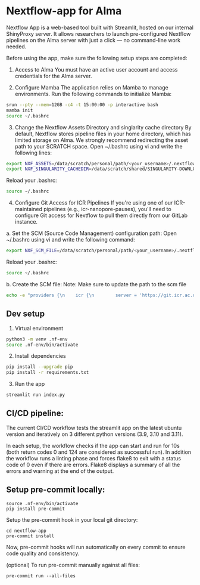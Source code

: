 # Nextflow-app for Alma
Nextflow App is a web-based tool built with Streamlit, hosted on our internal ShinyProxy server. It allows researchers to launch pre-configured Nextflow pipelines on the Alma server with just a click — no command-line work needed.

Before using the app, make sure the following setup steps are completed:

1. Access to Alma
You must have an active user account and access credentials for the Alma server.

2. Configure Mamba
The application relies on Mamba to manage environments. Run the following commands to initialize Mamba:
```bash
srun --pty --mem=12GB -c4 -t 15:00:00 -p interactive bash
mamba init
source ~/.bashrc
```

3. Change the Nextflow Assets Directory and singlarity cache directory
By default, Nextflow stores pipeline files in your home directory, which has limited storage on Alma. We strongly recommend redirecting the asset path to your SCRATCH space. Open ~/.bashrc using vi and write the following lines:
```bash
export NXF_ASSETS=/data/scratch/personal/path/<your_username>/.nextflow/assets
export NXF_SINGULARITY_CACHEDIR=/data/scratch/shared/SINGULARITY-DOWNLOAD/nextflow/.singularity
```
Reload your .bashrc:
```bash
source ~/.bashrc
```

4. Configure Git Access for ICR Pipelines
If you're using one of our ICR-maintained pipelines (e.g., icr-nanopore-pauses), you'll need to configure Git access for Nextflow to pull them directly from our GitLab instance.

a. Set the SCM (Source Code Management) configuration path:
Open ~/.bashrc using vi and write the following command:
```bash
export NXF_SCM_FILE=/data/scratch/personal/path/<your_username>/.nextflow/scm
```

Reload your .bashrc:
```bash
source ~/.bashrc
```

b. Create the SCM file:
Note: Make sure to update the path to the scm file
```bash
echo -e "providers {\n    icr {\n        server = 'https://git.icr.ac.uk'\n        platform = 'gitlab'\n    }\n}" > /data/scratch/personal/path/<your_username>/.nextflow/scm
```

## Dev setup

1. Virtual environment
```bash
python3 -m venv .nf-env
source .nf-env/bin/activate
```

2. Install dependencies
```bash
pip install --upgrade pip
pip install -r requirements.txt
```

3. Run the app
```bash
streamlit run index.py
```
## CI/CD pipeline:

The current CI/CD workflow tests the streamlit app on the latest ubuntu version and iteratively on
3 different python versions (3.9, 3.10 and 3.11).

In each setup, the workflow checks if the app can start and run for 10s (both return codes 0 and 124 are considered as successful run).
In addition the workflow runs a linting phase and forces flake8 to exit with a status code of 0 even if there are errors.
Flake8 displays a summary of all the errors and warning at the end of the output.

## Setup pre-commit locally:
```
source .nf-env/bin/activate
pip install pre-commit
```

Setup the pre-commit hook in your local git directory:

```
cd nextflow-app
pre-commit install
```

Now, pre-commit hooks will run automatically on every commit to ensure code quality and consistency.


(optional) To run pre-commit manually against all files:

```
pre-commit run --all-files
```
